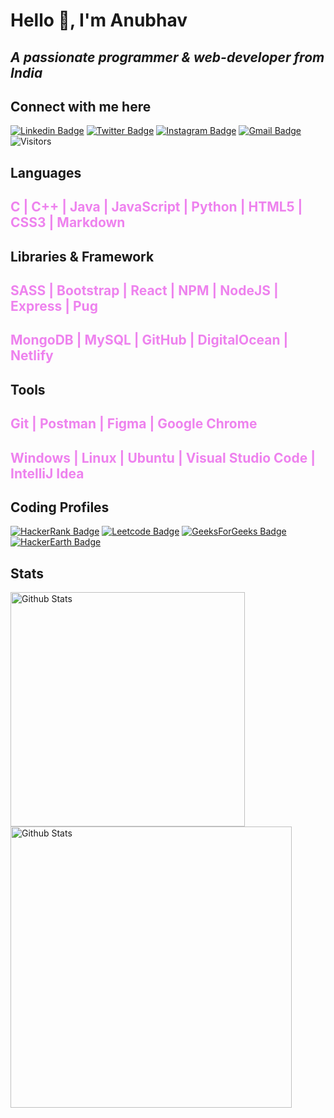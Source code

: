 # Hello 👋, I'm Anubhav

## _A passionate programmer & web-developer from India_

## Connect with me here

[![Linkedin Badge](https://img.shields.io/badge/-anubhavdxt-blue?style=flat-square&logo=Linkedin&logoColor=white&link=https://www.linkedin.com/in/anubhavdxt/)](https://www.linkedin.com/in/anubhavdxt/)
[![Twitter Badge](https://img.shields.io/badge/-anubhavdxt-00AADD?style=flat-square&logo=Twitter&logoColor=white&link=https://www.linkedin.com/in/anubhavdxt/)](https://twitter.com/Anubhavdxtdev/)
[![Instagram Badge](https://img.shields.io/badge/-anubhavdxtdev-563D7C?style=flat-square&logo=instagram&logoColor=white&link=https://instagram.com/anubhavdxtdev/)](https://instagram.com/anubhavdxtdev)
[![Gmail Badge](https://img.shields.io/badge/-anubhavdxt46@gmail.com-c14438?style=flat-square&logo=Gmail&logoColor=white&link=mailto:anubhavdxt46@gmail.com)](mailto:anubhavdxt46@gmail.com)
![Visitors](https://visitor-badge.laobi.icu/badge?page_id=Anubhavdxt.Anubhavdxt)

## **Languages**

<h2 style="color:violet">
C | C++ | Java | JavaScript | Python | HTML5 | CSS3 | Markdown
</h2>

## **Libraries & Framework**

<h2 style="color:violet">
SASS | Bootstrap | React | NPM | NodeJS | Express | Pug
</h2>

<h2 style="color:violet">
MongoDB | MySQL | GitHub | DigitalOcean | Netlify
</h2>

## **Tools**

<h2 style="color:violet">
Git | Postman | Figma | Google Chrome
</h2>
<h2 style="color:violet">
Windows | Linux | Ubuntu | Visual Studio Code | IntelliJ Idea
</h2>

## Coding Profiles

[![HackerRank Badge](https://img.shields.io/badge/-Anubhavdxt-1aaa47?style=flat-square&logo=hackerRank&logoColor=white&link=https://www.hackerrank.com/Anubhavdxt)](https://hackerrank.com/Anubhavdxt)
[![Leetcode Badge](https://img.shields.io/badge/-Anubhavdxt-e5ae50?style=flat-square&logo=leetcode&logoColor=white&link=https://leetcode.com/Anubhavdxt/)](https://leetcode.com/Anubhavdxt/)
[![GeeksForGeeks Badge](https://img.shields.io/badge/-anubhavdxt-3ca26b?style=flat-square&logo=geeksforgeeks&logoColor=white&link=https://auth.geeksforgeeks.org/user/anubhavdxt/)](https://auth.geeksforgeeks.org/user/anubhavdxt/)
[![HackerEarth Badge](https://img.shields.io/badge/-anubhavdxt-223f8f?style=flat-square&logo=hackerearth&logoColor=white&link=https://www.hackerearth.com/@anubhavdxt)](https://www.hackerearth.com/@anubhavdxt)

## Stats

<p style="display:inline">
<img src="https://github-readme-stats.vercel.app/api/top-langs/?username=Anubhavdxt&layout=compact&theme=tokyonight" alt="Github Stats" width="375px" />

<img src="https://github-readme-stats.vercel.app/api?username=Anubhavdxt&show_icons=true&theme=tokyonight" alt="Github Stats" width="450px" />
</p>

<!--

- 🔭 I’m currently working on ...
- 👯 I’m looking to collaborate on ...
- 🤔 I’m looking for help with ...
- 💬 Ask me about ...
- 📫 How to reach me: ...
- 😄 Pronouns: ...
- ⚡ Fun fact: ...

Projects:
1.
2.

Statistics
 -->

<!-- ![Heroku](https://img.shields.io/badge/Heroku%20-%23430098.svg?logo=heroku&logoColor=white) -->
<!-- ![Anubhav's wakatime stats](https://github-readme-stats.vercel.app/api/wakatime?username=Anubhavdxt&layout=compact&theme=tokyonight) -->

<!-- [![Hashnode Badge](https://img.shields.io/badge/-@anubhavdxt-03a57a?style=flat-square&labelColor=000000&logo=Hashnode&link=https://anubhavdxt.hashnode.dev/)](https://anubhavdxt.hashnode.dev/) -->
